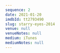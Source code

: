 ```yaml
---
sequence: 2
date: 2021-01-20
imdbId: tt2793490
slug: starry-eyes-2014
venue: null
venueNotes: null
medium: iTunes
mediumNotes: null
---
```


